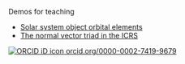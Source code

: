 Demos for teaching
* [Solar system object orbital elements](https://agabrown.github.io/solar-system-orbital-elements)
* [The normal vector triad in the ICRS](https://agabrown.github.io/icrs-coordinates)

[![ORCID iD icon](https://orcid.org/sites/default/files/images/orcid_16x16.png) orcid.org/0000-0002-7419-9679](https://orcid.org/0000-0002-7419-9679)
